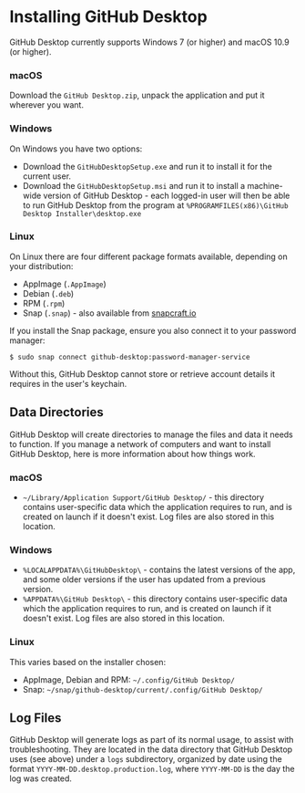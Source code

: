 # Installing GitHub Desktop

GitHub Desktop currently supports Windows 7 (or higher) and macOS 10.9 (or higher).

### macOS

Download the `GitHub Desktop.zip`, unpack the application and put it wherever you want.

### Windows

On Windows you have two options:

 - Download the `GitHubDesktopSetup.exe` and run it to install it for the current user.
 - Download the `GitHubDesktopSetup.msi` and run it to install a machine-wide version of GitHub Desktop - each logged-in user will then be able to run GitHub Desktop from the program at `%PROGRAMFILES(x86)\GitHub Desktop Installer\desktop.exe`

### Linux

On Linux there are four different package formats available, depending on your
distribution:

 - AppImage (`.AppImage`)
 - Debian (`.deb`)
 - RPM (`.rpm`)
 - Snap (`.snap`) - also available from [snapcraft.io](https://snapcraft.io/github-desktop)

If you install the Snap package, ensure you also connect it to your password
manager:

```shellsession
$ sudo snap connect github-desktop:password-manager-service
```

Without this, GitHub Desktop cannot store or retrieve account details it
requires in the user's keychain.

## Data Directories

GitHub Desktop will create directories to manage the files and data it needs to function. If you manage a network of computers and want to install GitHub Desktop, here is more information about how things work.

### macOS
 - `~/Library/Application Support/GitHub Desktop/` - this directory contains user-specific data which the application requires to run, and is created on launch if it doesn't exist. Log files are also stored in this location.

### Windows

 - `%LOCALAPPDATA%\GitHubDesktop\` - contains the latest versions of the app, and some older versions if the user has updated from a previous version.
 - `%APPDATA%\GitHub Desktop\` - this directory contains user-specific data which the application requires to run, and is created on launch if it doesn't exist. Log files are also stored in this location.

### Linux

This varies based on the installer chosen:

 - AppImage, Debian and RPM: `~/.config/GitHub Desktop/`
 - Snap: `~/snap/github-desktop/current/.config/GitHub Desktop/`

## Log Files

GitHub Desktop will generate logs as part of its normal usage, to assist with troubleshooting. They are located in the data directory that GitHub Desktop uses (see above) under a `logs` subdirectory, organized by date using the format `YYYY-MM-DD.desktop.production.log`, where `YYYY-MM-DD` is the day the log was created.
